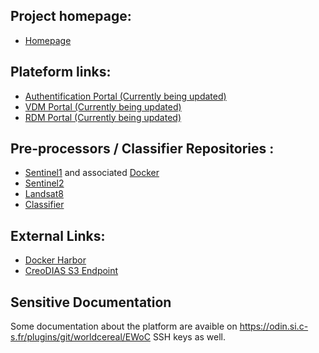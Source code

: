 ## Project homepage:

+ [Homepage](https://esa-worldcereal.org)

## Plateform links:

+ [Authentification Portal (Currently being updated)]()
+ [VDM Portal (Currently being updated)]()
+ [RDM Portal (Currently being updated)]()

## Pre-processors / Classifier Repositories :

+ [Sentinel1](https://github.com/WorldCereal/ewoc_s1) and associated [Docker](https://github.com/WorldCereal/ewoc_s1_processor)
+ [Sentinel2](https://github.com/WorldCereal/ewoc_sen2cor)
+ [Landsat8](https://github.com/WorldCereal/ewoc_l8)
+ [Classifier](https://github.com/WorldCereal/wc-classification)

## External Links:

+ [Docker Harbor](https://hfjcmwgl.gra5.container-registry.ovh.net)
+ [CreoDIAS S3 Endpoint](s3.waw2-1.cloudferro.com)

## Sensitive Documentation
Some documentation about the platform are avaible on https://odin.si.c-s.fr/plugins/git/worldcereal/EWoC
SSH keys as well.
